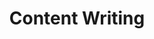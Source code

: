 ---
    title: Content Writing
    image:  /content.png
    description: Our writers will create high-quality, SEO-friendly content that engages your audience and drives conversions

---